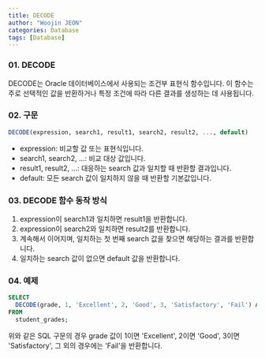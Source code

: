 ```yaml
---
title: DECODE
author: "Woojin JEON"
categories: Database
tags: [Database]
---
```


### 01. DECODE

DECODE는 Oracle 데이터베이스에서 사용되는 조건부 표현식 함수입니다. 이 함수는 주로 선택적인 값을 반환하거나 특정 조건에 따라 다른 결과를 생성하는 데 사용됩니다.

### 02. 구문

```SQL
DECODE(expression, search1, result1, search2, result2, ..., default)
```

- expression: 비교할 값 또는 표현식입니다.
- search1, search2, ...: 비교 대상 값입니다.
- result1, result2, ...: 대응하는 search 값과 일치할 때 반환할 결과입니다.
- default: 모든 search 값이 일치하지 않을 때 반환할 기본값입니다.

### 03. DECODE 함수 동작 방식

1. expression이 search1과 일치하면 result1을 반환합니다.
2. expression이 search2와 일치하면 result2를 반환합니다.
3. 계속해서 이어지며, 일치하는 첫 번째 search 값을 찾으면 해당하는 결과를 반환합니다.
4. 일치하는 search 값이 없으면 default 값을 반환합니다.

### 04. 예제

```SQL
SELECT
  DECODE(grade, 1, 'Excellent', 2, 'Good', 3, 'Satisfactory', 'Fail') AS result
FROM
  student_grades;
```

위와 같은 SQL 구문의 경우 grade 값이 1이면 'Excellent', 2이면 'Good', 3이면 'Satisfactory', 그 외의 경우에는 'Fail'을 반환합니다.

